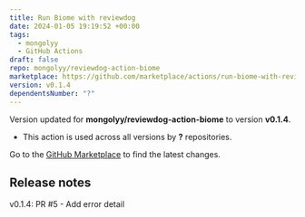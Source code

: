 ```yaml
---
title: Run Biome with reviewdog
date: 2024-01-05 19:19:52 +00:00
tags:
  - mongolyy
  - GitHub Actions
draft: false
repo: mongolyy/reviewdog-action-biome
marketplace: https://github.com/marketplace/actions/run-biome-with-reviewdog
version: v0.1.4
dependentsNumber: "?"
---
```



Version updated for **mongolyy/reviewdog-action-biome** to version **v0.1.4**.
- This action is used across all versions by **?** repositories.

Go to the [GitHub Marketplace](https://github.com/marketplace/actions/run-biome-with-reviewdog) to find the latest changes.

## Release notes

v0.1.4: PR #5 - Add error detail
